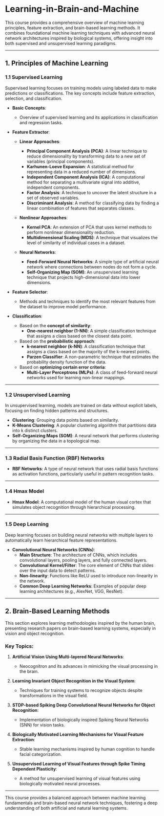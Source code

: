 # Learning-in-Brain-and-Machine

This course provides a comprehensive overview of machine learning principles, feature extraction, and brain-based learning methods. It combines foundational machine learning techniques with advanced neural network architectures inspired by biological systems, offering insight into both supervised and unsupervised learning paradigms.

---

## 1. Principles of Machine Learning

### 1.1 **Supervised Learning**
Supervised learning focuses on training models using labeled data to make predictions or classifications. The key concepts include feature extraction, selection, and classification.

- **Basic Concepts**:
  - Overview of supervised learning and its applications in classification and regression tasks.

- **Feature Extractor**:
  - **Linear Approaches**:
    - **Principal Component Analysis (PCA)**: A linear technique to reduce dimensionality by transforming data to a new set of variables (principal components).
    - **Karhunen-Loeve Expansion**: A statistical method for representing data in a reduced number of dimensions.
    - **Independent Component Analysis (ICA)**: A computational method for separating a multivariate signal into additive, independent components.
    - **Factor Analysis**: A technique to uncover the latent structure in a set of observed variables.
    - **Discriminant Analysis**: A method for classifying data by finding a linear combination of features that separates classes.

  - **Nonlinear Approaches**:
    - **Kernel PCA**: An extension of PCA that uses kernel methods to perform nonlinear dimensionality reduction.
    - **Multidimensional Scaling (MDS)**: A technique that visualizes the level of similarity of individual cases in a dataset.

  - **Neural Networks**:
    - **Feed-Forward Neural Networks**: A simple type of artificial neural network where connections between nodes do not form a cycle.
    - **Self-Organizing Map (SOM)**: An unsupervised learning technique that projects high-dimensional data into lower dimensions.

- **Feature Selector**:
  - Methods and techniques to identify the most relevant features from the dataset to improve model performance.

- **Classification**:
  - Based on the **concept of similarity**:
    - **One-nearest neighbor (1-NN)**: A simple classification technique that assigns a class based on the closest data point.
  - Based on the **probabilistic approach**:
    - **k-nearest neighbor (k-NN)**: A classification technique that assigns a class based on the majority of the k-nearest points.
    - **Parzen Classifier**: A non-parametric technique that estimates the probability density function of the data.
  - Based on **optimizing certain error criteria**:
    - **Multi-Layer Perceptrons (MLPs)**: A class of feed-forward neural networks used for learning non-linear mappings.

---

### 1.2 **Unsupervised Learning**
In unsupervised learning, models are trained on data without explicit labels, focusing on finding hidden patterns and structures.

- **Clustering**: Grouping data points based on similarity.
- **K-Means Clustering**: A popular clustering algorithm that partitions data into k distinct clusters.
- **Self-Organizing Maps (SOM)**: A neural network that performs clustering by organizing the data in a topological map.

---

### 1.3 **Radial Basis Function (RBF) Networks**
- **RBF Networks**: A type of neural network that uses radial basis functions as activation functions, particularly useful in pattern recognition tasks.

---

### 1.4 **Hmax Model**
- **Hmax Model**: A computational model of the human visual cortex that simulates object recognition through hierarchical processing.

---

### 1.5 **Deep Learning**
Deep learning focuses on building neural networks with multiple layers to automatically learn hierarchical feature representations.

- **Convolutional Neural Networks (CNNs)**:
  - **Main Structure**: The architecture of CNNs, which includes convolutional layers, pooling layers, and fully connected layers.
  - **Convolutional Kernel/Filter**: The core element of CNNs that slides over the input data to detect patterns.
  - **Non-linearity**: Functions like ReLU used to introduce non-linearity in the network.
  - **Common Deep Learning Networks**: Examples of popular deep learning architectures (e.g., AlexNet, VGG, ResNet).

---

## 2. Brain-Based Learning Methods
This section explores learning methodologies inspired by the human brain, presenting research papers on brain-based learning systems, especially in vision and object recognition.

### Key Topics:
1. **Artificial Vision Using Multi-layered Neural Networks**:
   - Neocognitron and its advances in mimicking the visual processing in the brain.
   
2. **Learning Invariant Object Recognition in the Visual System**:
   - Techniques for training systems to recognize objects despite transformations in the visual field.

3. **STDP-based Spiking Deep Convolutional Neural Networks for Object Recognition**:
   - Implementation of biologically inspired Spiking Neural Networks (SNN) for vision tasks.

4. **Biologically Motivated Learning Mechanisms for Visual Feature Extraction**:
   - Stable learning mechanisms inspired by human cognition to handle facial categorization.

5. **Unsupervised Learning of Visual Features through Spike Timing Dependent Plasticity**:
   - A method for unsupervised learning of visual features using biologically motivated neural processes.

---

This course provides a balanced approach between machine learning fundamentals and brain-based neural network techniques, fostering a deep understanding of both artificial and natural learning systems.

